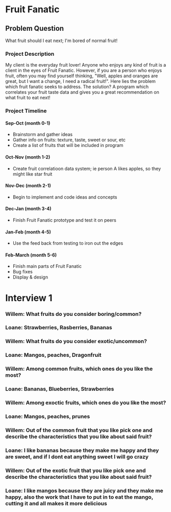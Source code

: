 # Fruit Fanatic

## Problem Question
What fruit should I eat next; I'm bored of normal fruit!
### Project Description
My client is the everyday fruit lover! Anyone who enjoys any kind of fruit is a client in the eyes of Fruit Fanatic. However, if you are a person who enjoys fruit, often you may find yourself thinking, "Well, apples and oranges are great, but I want a change, I need a radical fruit!". Here lies the problem which fruit fanatic seeks to address. The solution? A program which correlates your fruit taste data and gives you a great recommendation on what fruit to eat next!

### Project Timeline

#### Sep-Oct    (month 0-1)
- Brainstorm and gather ideas
- Gather info on fruits: texture, taste, sweet or sour, etc
- Create a list of fruits that will be included in program

#### Oct-Nov    (month 1-2)
- Create fruit correlatioon data system; ie person A likes apples, so they might like star fruit

#### Nov-Dec    (month 2-1)
- Begin to implement and code ideas and concepts
#### Dec-Jan    (month 3-4)
- Finish Fruit Fanatic prototype and test it on peers
#### Jan-Feb    (month 4-5)
- Use the feed back from testing to iron out the edges
#### Feb-March  (month 5-6)
- Finish main parts of Fruit Fanatic
- Bug fixes
- Display & design

# Interview 1

### Willem: What fruits do you consider boring/common?
### Loane: Strawberries, Rasberries, Bananas
### Willem: What fruits do you consider exotic/uncommon?
### Loane: Mangos, peaches, Dragonfruit
### Willem: Among common fruits, which ones do you like the most?
### Loane: Bananas, Blueberries, Strawberries
### Willem: Among exoctic fruits, which ones do you like the most? 
### Loane: Mangos, peaches, prunes
### Willem: Out of the common fruit that you like pick one and describe the characteristics that you like about said fruit?
### Loane: I like bananas because they make me happy and they are sweet, and if I dont eat anything sweet I will go crazy
### Willem: Out of the exotic fruit that you like pick one and describe the characteristics that you like about said fruit?
### Loane: I like mangos because they are juicy and they make me happy, also the work that I have to put in to eat the mango, cutting it and all makes it more delicious


